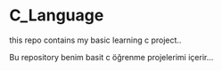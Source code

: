 # C_Language

this repo contains my basic learning c project..

Bu repository benim basit c öğrenme projelerimi içerir...
